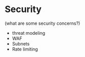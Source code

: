 # Security

(what are some security concerns?)

* threat modeling
* WAF
* Subnets
* Rate limiting


